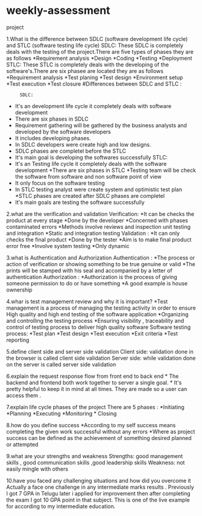 # weekly-assessment
project

1.What is the difference between SDLC (software development life cycle) and STLC (software testing life cycle)
   SDLC:
        These SDLC is completely deals with the testing of the project.There are five types of phases they are as follows
              *Requirement analysis
              *Design
              *Coding
              *Testing
              *Deployment
  STLC:
       These STLC is completely deals with the  developing of the software's.There are six phasee are located they are as follows
              *Requirement analysis
              *Test planing
              *Test design
              *Environment setup
              *Test execution
              *Test closure
   #Differences between SDLC and STLC :

         SDLC:    
 * It's an development life cycle it completely deals with software development
 * There are six phases in SDLC
 * Requirement gathering will be gathered by the business analysts and developed by the software developers
 * It includes developing phases.
 * In SDLC developers were create high and low designs.
 * SDLC phases are completel before the STLC 
 * It's main goal is developing the softwares successfully
        STLC:
 * It's an Testing life cycle it completely deals with the software development
 *There are six phases in STLC
 *Testing team will be check the software from software and non software point of view
 * It only focus on the software testing
 * In STLC testing analyst were create system and  optimistic test plan
 *STLC phases are created after SDLC phases are completel
 * It's main goals are testing the software successfully

 2.what are the verification and validation
  Verification:
          *It can be checks the product at every stage 
          *Done by the developer
          *Concerned with phases contaminated errors
          *Methods involve reviews and inspection unit testing and integration
          *Static and integration testing
  Validation : 
          *It can only checks the final product 
          *Done by the tester 
          *Aim is to make final product error free
          *Involve system testing
          *Only dynamic

 3.what is Authentication and Authorization 
 Authentication : 
          *The process or action of verification or showing something to be true genuine or valid
          *The prints will be stamped with his seal and accompanied by a letter of authentication
 Authorization :
          *Authorization is the process of giving someone permission to do or have something
          *A good example is house ownership

 4.whar is test management review and why it is important?
          *Test management is a process of managing the testing activity in order to ensure High quality and high end testing of the software application
          *Organizing and controlling the testing process
          *Ensuring visibility , traceability and control of testing process to deliver high quality software
     Software testing process:
          *Test plan
          *Test design
          *Test execution
          *Exit criteria
          *Test reporting

 5.define client side and server side validation
       Client side: validation done in the browser is called client side validation
       Server side: while validation done on the server is called server side validation

 6.explain the request response flow from front end to back end
      * The backend and frontend both work together to server a single goal.
      * It's pretty helpful to keep it in mind at all times. They are made so a user can access them .

 7.explain life cycle phases of the project 
    There are 5 phases :
     *Initiating
     *Planning
     *Executing
     *Monitoring
     * Closing

 8.how do you define success
      *According to my self success means completing the given work successful without any errors 
      *Where as project success can be defined as the achievement of something desired planned or attempted

 9.what are your strengths and weakness 
        Strengths: good management skills , good communication skills ,good leadership skills
         Weakness: not easily mingle with others

 10.have you faced any challenging situations and how did you overcome it
       Actually a face one challenge in any intermediate marks results .
       Previously I got 7 GPA in Telugu later i applied for improvement then after completing the exam  I got 10 GPA point in that subject.
        This is one of the live example for according to my intermediate education.

